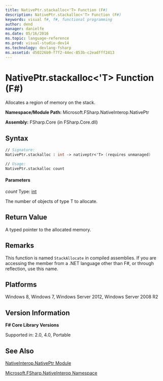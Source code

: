 ```yaml
---
title: NativePtr.stackalloc<'T> Function (F#)
description: NativePtr.stackalloc<'T> Function (F#)
keywords: visual f#, f#, functional programming
author: dend
manager: danielfe
ms.date: 05/16/2016
ms.topic: language-reference
ms.prod: visual-studio-dev14
ms.technology: devlang-fsharp
ms.assetid: d50226b9-f7f2-44ec-853b-c2eadfff2413
---
```


# NativePtr.stackalloc<'T> Function (F#)

Allocates a region of memory on the stack.

**Namespace/Module Path:** Microsoft.FSharp.NativeInterop.NativePtr

**Assembly:** FSharp.Core (in FSharp.Core.dll)


## Syntax

```fsharp
// Signature:
NativePtr.stackalloc : int -> nativeptr<'T> (requires unmanaged)

// Usage:
NativePtr.stackalloc count
```

#### Parameters
*count*
Type: [int](https://msdn.microsoft.com/library/025d5455-3622-4ea5-9573-3ecbd4ee1375)


The number of objects of type T to allocate.

## Return Value

A typed pointer to the allocated memory.

## Remarks
This function is named `StackAllocate` in compiled assemblies. If you are accessing the member from a .NET language other than F#, or through reflection, use this name.

## Platforms
Windows 8, Windows 7, Windows Server 2012, Windows Server 2008 R2

## Version Information
**F# Core Library Versions**

Supported in: 2.0, 4.0, Portable

## See Also
[NativeInterop.NativePtr Module](NativeInterop.NativePtr-Module-%5BFSharp%5D.md)

[Microsoft.FSharp.NativeInterop Namespace](Microsoft.FSharp.NativeInterop-Namespace-%5BFSharp%5D.md)
